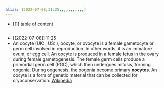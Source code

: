 ```yaml
---
alias: [2022-07-08,11:25,,,,,,,,,,,]
---
```

- [[]]
table of content
```toc
```

- [[2022-07-08]] 11:25
- An oocyte (UK: , US: ), oöcyte, or ovocyte is a female gametocyte or germ cell involved in reproduction. In other words, it is an immature ovum, or egg cell. An oocyte is produced in a female fetus in the ovary during female gametogenesis. The female germ cells produce a primordial germ cell (PGC), which then undergoes mitosis, forming oogonia.  During oogenesis, the oogonia become primary **oocytes**. An oocyte is a form of genetic material that can be collected for cryoconservation.
[Wikipedia](https://en.wikipedia.org/wiki/Oocyte)